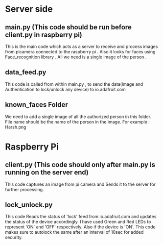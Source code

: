 # Server side
## main.py (This code should be run before client.py in raspberry pi)
This is the main code which acts as a server to receive and process images from picamera connected to the raspberry pi .
Also it looks for faces using Face_recognition library .  All we need is a single image of the person .

## data_feed.py
This code is called from within main.py , to send the data(Image and Authentication to lock/unlock any device)  to io.adafruit.com

## known_faces Folder
We need to add a single image of all the authorized person in this folder. File name should be the name of the person in the image. For example : Harsh.png 

# Raspberry Pi 

## client.py (This code should only after main.py is running on the server end)
This code captures an image from pi camera and Sends it to the server for further processing.

## lock_unlock.py
This code Reads the status of 'lock' feed  from io.adafruit.com and updates the status of the device accordingly.
I have used Green and Red LEDs to represent 'ON' and 'OFF' respectively.
Also if the device is 'ON'. This code makes sure to autolock the same after an interval of 10sec for added security. 
